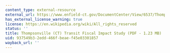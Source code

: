 ```yaml
---
content_type: external-resource
external_url: https://www.enfield-ct.gov/DocumentCenter/View/6537/Thompsonville-Transit-Center---Economic-and-Fiscal-Impact-Study
has_external_license_warning: true
license: https://en.wikipedia.org/wiki/All_rights_reserved
status: ''
title: Thompsonville (CT) Transit Fiscal Impact Study (PDF - 1.23 MB)
uid: 937549b3-2edd-466f-beae-f45e03301857
wayback_url: ''
---
```

